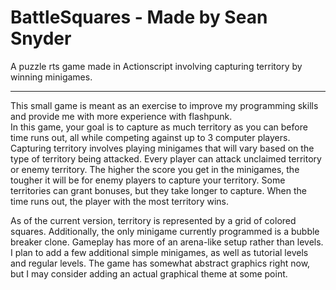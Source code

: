 BattleSquares - Made by Sean Snyder
=============

A puzzle rts game made in Actionscript involving capturing territory by winning minigames.

------------

This small game is meant as an exercise to improve my programming skills and provide me with more experience with flashpunk.  
In this game, your goal is to capture as much territory as you can before time runs out, all while competing against up to 3 computer players.  Capturing territory involves playing minigames that will vary based on the type of territory being attacked.  Every player can attack unclaimed territory or enemy territory.  The higher the score you get in the minigames, the tougher it will be for enemy players to capture your territory.  Some territories can grant bonuses, but they take longer to capture.  When the time runs out, the player with the most territory wins.

As of the current version, territory is represented by a grid of colored squares. Additionally, the only minigame currently programmed is a bubble breaker clone. Gameplay has more of an arena-like setup rather than levels. I plan to add a few additional simple minigames, as well as tutorial levels and regular levels.  The game has somewhat abstract graphics right now, but I may consider adding an actual graphical theme at some point.
